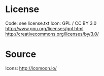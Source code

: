 License
=======

Code:	see license.txt
Icon:	GPL / CC BY 3.0
	http://www.gnu.org/licenses/gpl.html
	http://creativecommons.org/licenses/by/3.0/

Source
======

Icons:	http://icomoon.io/